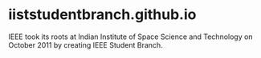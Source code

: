 # iiststudentbranch.github.io
IEEE took its roots at Indian Institute of Space Science and Technology on October 2011 by creating IEEE Student Branch.

